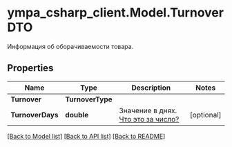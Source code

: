 # ympa_csharp_client.Model.TurnoverDTO
Информация об оборачиваемости товара.

## Properties

Name | Type | Description | Notes
------------ | ------------- | ------------- | -------------
**Turnover** | **TurnoverType** |  | 
**TurnoverDays** | **double** | Значение в днях. [Что это за число?](https://yandex.ru/support/marketplace/analytics/turnover.html) | [optional] 

[[Back to Model list]](../README.md#documentation-for-models) [[Back to API list]](../README.md#documentation-for-api-endpoints) [[Back to README]](../README.md)


